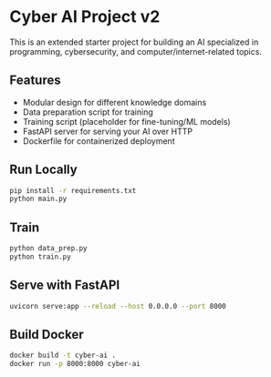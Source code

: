 # Cyber AI Project v2

This is an extended starter project for building an AI specialized in programming,
cybersecurity, and computer/internet-related topics.

## Features
- Modular design for different knowledge domains
- Data preparation script for training
- Training script (placeholder for fine-tuning/ML models)
- FastAPI server for serving your AI over HTTP
- Dockerfile for containerized deployment

## Run Locally
```bash
pip install -r requirements.txt
python main.py
```

## Train
```bash
python data_prep.py
python train.py
```

## Serve with FastAPI
```bash
uvicorn serve:app --reload --host 0.0.0.0 --port 8000
```

## Build Docker
```bash
docker build -t cyber-ai .
docker run -p 8000:8000 cyber-ai
```